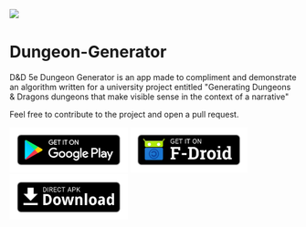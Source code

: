 [<img src="art/app-icon.png">]()

# Dungeon-Generator

D&D 5e Dungeon Generator is an app made to compliment and demonstrate an algorithm written for a university project entitled "Generating Dungeons & Dragons dungeons that make visible sense in the context of a narrative"

Feel free to contribute to the project and open a pull request.

[<img src="art/google-play-icon.png"
      alt="Download from Google Play"
      height="80">](https://play.google.com/store/apps/details?id=com.joeshuff.dddungeongenerator) 
      [<img src="art/f-droid-download.png"
      alt="Download from F-Droid"
      height="80">]()
       [<img src="art/direct-apk-download.png"
      alt="Direct download"
      height="80">]()
      
